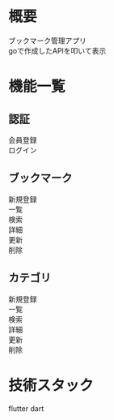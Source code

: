# 概要
 ブックマーク管理アプリ  
 goで作成したAPIを叩いて表示

# 機能一覧
## 認証
  会員登録  
  ログイン  
## ブックマーク
  新規登録  
  一覧  
  検索  
  詳細  
  更新  
  削除  
## カテゴリ
  新規登録  
  一覧  
  検索  
  詳細  
  更新  
  削除  
  
# 技術スタック
  flutter
  dart
  
